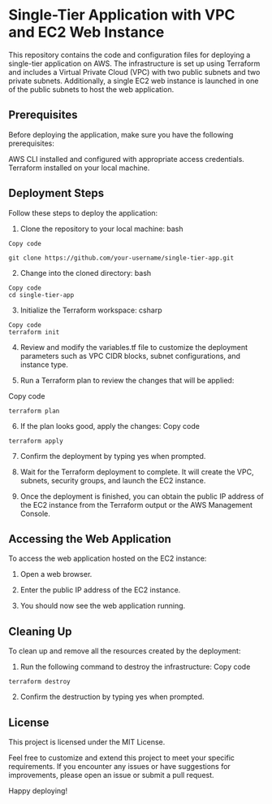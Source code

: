 # Single-Tier Application with VPC and EC2 Web Instance
This repository contains the code and configuration files for deploying a single-tier application on AWS. The infrastructure is set up using Terraform and includes a Virtual Private Cloud (VPC) with two public subnets and two private subnets. Additionally, a single EC2 web instance is launched in one of the public subnets to host the web application.

## Prerequisites
Before deploying the application, make sure you have the following prerequisites:

AWS CLI installed and configured with appropriate access credentials.
Terraform installed on your local machine.

## Deployment Steps
Follow these steps to deploy the application:

1. Clone the repository to your local machine:
bash
```
Copy code

git clone https://github.com/your-username/single-tier-app.git
```
2. Change into the cloned directory:
bash
```
Copy code
cd single-tier-app
```

3. Initialize the Terraform workspace:
csharp
```
Copy code
terraform init
```

4. Review and modify the variables.tf file to customize the deployment parameters such as VPC CIDR blocks, subnet configurations, and instance type.

5. Run a Terraform plan to review the changes that will be applied:

Copy code
```
terraform plan 
```

6. If the plan looks good, apply the changes:
Copy code
```
terraform apply
```
7. Confirm the deployment by typing yes when prompted.

8. Wait for the Terraform deployment to complete. It will create the VPC, subnets, security groups, and launch the EC2 instance.

9. Once the deployment is finished, you can obtain the public IP address of the EC2 instance from the Terraform output or the AWS Management Console.

## Accessing the Web Application
To access the web application hosted on the EC2 instance:

1. Open a web browser.

2. Enter the public IP address of the EC2 instance.

3. You should now see the web application running.

## Cleaning Up
To clean up and remove all the resources created by the deployment:

1. Run the following command to destroy the infrastructure:
Copy code
```
terraform destroy
```

2. Confirm the destruction by typing yes when prompted.

## License
This project is licensed under the MIT License.

Feel free to customize and extend this project to meet your specific requirements. If you encounter any issues or have suggestions for improvements, please open an issue or submit a pull request.

Happy deploying!





